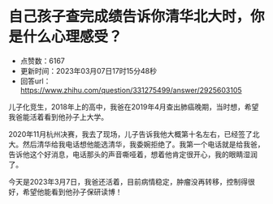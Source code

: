 # 自己孩子查完成绩告诉你清华北大时，你是什么心理感受？
- 点赞数：6167
- 更新时间：2023年03月07日17时15分48秒
- 回答url：https://www.zhihu.com/question/331275499/answer/2925603105
<body>
 <p data-pid="VcFXminb">儿子化竞生，2018年上的高中，我爸在2019年4月查出肺癌晚期，当时想，希望我爸能活着看到他孙子上大学。</p>
 <p data-pid="xiAMzOJI">2020年11月杭州决赛，我去了现场，儿子告诉我他大概第十名左右，已经签了北大。然后清华给我电话想他能选清华，我委婉拒绝了。我第一个电话就是给我爸，告诉他这个好消息，电话那头的声音嘶哑着，想着他肯定很开心，我的眼睛湿润了。</p>
 <p data-pid="qcoKGBl-">今天是2023年3月7日，我爸还活着，目前病情稳定，肿瘤没再转移，控制得很好，希望他能看到他孙子保研读博！</p>
 <p></p>
</body>